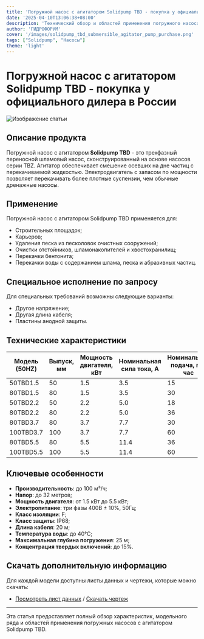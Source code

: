 ```yaml
---
title: 'Погружной насос с агитатором Solidpump TBD - покупка у официального дилера в России'
date: '2025-04-10T13:06:38+08:00'
description: 'Технический обзор и областей применения погружного насоса с агитатором Solidpump TBD для перекачивания суспензий.'
author: 'ГИДРОФОРУМ'
cover: '/images/solidpump_tbd_submersible_agitator_pump_purchase.png'
tags: ["Solidpump", "Насосы"]
theme: 'light'
---
```


# Погружной насос с агитатором Solidpump TBD - покупка у официального дилера в России

![Изображение статьи](/images/solidpump_tbd_submersible_agitator_pump_purchase.png)

## Описание продукта
Погружной насос с агитатором **Solidpump TBD** - это трехфазный переносной шламовый насос, сконструированный на основе насосов серии TBZ. Агитатор обеспечивает смешение осевших на дне частиц с перекачиваемой жидкостью. Электродвигатель с запасом по мощности позволяет перекачивать более плотные суспензии, чем обычные дренажные насосы.

## Применение
Погружной насос с агитатором Solidpump TBD применяется для:
- Строительных площадок;
- Карьеров;
- Удаления песка из песколовок очистных сооружений;
- Очистки отстойников, шламонакопителей и хвостохранилищ;
- Перекачки бентонита;
- Перекачки воды с содержанием шлама, песка и абразивных частиц.

## Специальное исполнение по запросу
Для специальных требований возможны следующие варианты:
- Другое напряжение;
- Другая длина кабеля;
- Пластины анодной защиты.

## Технические характеристики

| Модель (50HZ) | Выпуск, мм | Мощность двигателя, кВт | Номинальная сила тока, A | Номинальная подача, м³/час | Номинальный напор, м | Максимальная подача, м³/час | Максимальный напор, м | Свободный проход, мм |
|---------------|------------|-------------------------|---------------------------|----------------------------|----------------------|------------------------------|-----------------------|---------------------|
| 50TBD1.5      | 50         | 1.5                     | 3.5                       | 15                         | 15                   | 30                           | 20                    | 10                  |
| 80TBD1.5      | 80         | 1.5                     | 3.5                       | 30                         | 7                    | 42                           | 14                    | 10                  |
| 50TBD2.2      | 50         | 2.2                     | 5.0                       | 18                         | 19                   | 30                           | 25                    | 10                  |
| 80TBD2.2      | 80         | 2.2                     | 5.0                       | 36                         | 11                   | 52                           | 17                    | 10                  |
| 80TBD3.7      | 80         | 3.7                     | 7.7                       | 30                         | 20                   | 60                           | 30                    | 10                  |
| 100TBD3.7     | 100        | 3.7                     | 7.7                       | 60                         | 11                   | 90                           | 18                    | 10                  |
| 80TBD5.5      | 80         | 5.5                     | 11.4                      | 36                         | 24                   | 74                           | 32                    | 10                  |
| 100TBD5.5     | 100        | 5.5                     | 11.4                      | 60                         | 14                   | 100                          | 22                    | 10                  |

## Ключевые особенности
- **Производительность**: до 100 м³/ч;
- **Напор**: до 32 метров;
- **Мощность двигателя**: от 1.5 кВт до 5.5 кВт;
- **Электропитание**: три фазы 400В ± 10%, 50Гц;
- **Класс изоляции**: F;
- **Класс защиты**: IP68;
- **Длина кабеля**: 20 м;
- **Температура воды**: до 40°С;
- **Максимальная глубина погружения**: 25 м;
- **Концентрация твердых включений**: до 15%.

## Скачать дополнительную информацию
Для каждой модели доступны листы данных и чертежи, которые можно скачать:
- [Посмотреть лист данных](#) / [Скачать чертеж](#)

---

Эта статья предоставляет полный обзор характеристик, модельного ряда и областей применения погружных насосов с агитатором Solidpump TBD.